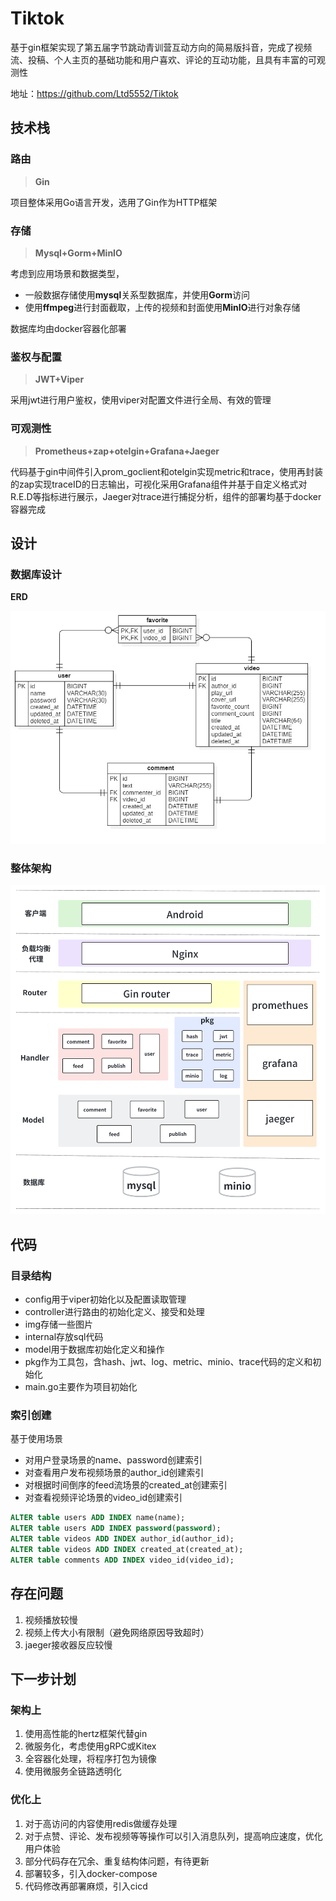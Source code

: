 # Tiktok

基于gin框架实现了第五届字节跳动青训营互动方向的简易版抖音，完成了视频流、投稿、个人主页的基础功能和用户喜欢、评论的互动功能，且具有丰富的可观测性

地址：https://github.com/Ltd5552/Tiktok

## 技术栈

### 路由

> **Gin**

项目整体采用Go语言开发，选用了Gin作为HTTP框架

### 存储

> **Mysql+Gorm+MinIO**

考虑到应用场景和数据类型，

- 一般数据存储使用**mysql**关系型数据库，并使用**Gorm**访问
- 使用**ffmpeg**进行封面截取，上传的视频和封面使用**MinIO**进行对象存储

数据库均由docker容器化部署

### 鉴权与配置

> **JWT+Viper**

采用jwt进行用户鉴权，使用viper对配置文件进行全局、有效的管理

### 可观测性

> **Prometheus+zap+otelgin+Grafana+Jaeger**

代码基于gin中间件引入prom_goclient和otelgin实现metric和trace，使用再封装的zap实现traceID的日志输出，可视化采用Grafana组件并基于自定义格式对R.E.D等指标进行展示，Jaeger对trace进行捕捉分析，组件的部署均基于docker容器完成

## 设计

### 数据库设计

**ERD**

![ERD](/img/Tiktok_ERD.jpg)

### 整体架构

![JG](/img/Tiktok_JG.png)



## 代码

### 目录结构

- config用于viper初始化以及配置读取管理
- controller进行路由的初始化定义、接受和处理
- img存储一些图片
- internal存放sql代码
- model用于数据库初始化定义和操作
- pkg作为工具包，含hash、jwt、log、metric、minio、trace代码的定义和初始化
- main.go主要作为项目初始化

### 索引创建

基于使用场景

- 对用户登录场景的name、password创建索引
- 对查看用户发布视频场景的author_id创建索引
- 对根据时间倒序的feed流场景的created_at创建索引
- 对查看视频评论场景的video_id创建索引

```SQL
ALTER table users ADD INDEX name(name);
ALTER table users ADD INDEX password(password);
ALTER table videos ADD INDEX author_id(author_id);
ALTER table videos ADD INDEX created_at(created_at);
ALTER table comments ADD INDEX video_id(video_id);
```

## 存在问题

1.  视频播放较慢
2.  视频上传大小有限制（避免网络原因导致超时）
3.  jaeger接收器反应较慢

## 下一步计划

### 架构上

1. 使用高性能的hertz框架代替gin
2. 微服务化，考虑使用gRPC或Kitex
3. 全容器化处理，将程序打包为镜像
4. 使用微服务全链路透明化

### 优化上

1. 对于高访问的内容使用redis做缓存处理
2. 对于点赞、评论、发布视频等等操作可以引入消息队列，提高响应速度，优化用户体验
3. 部分代码存在冗余、重复结构体问题，有待更新
4. 部署较多，引入docker-compose
5. 代码修改再部署麻烦，引入cicd